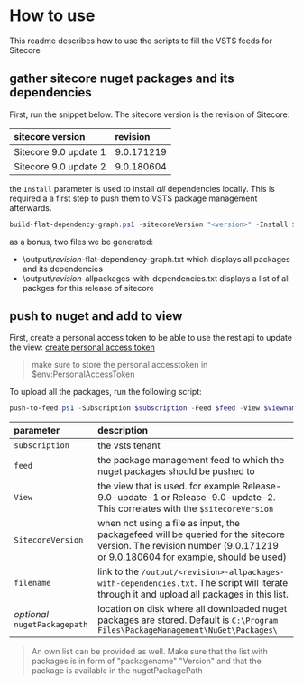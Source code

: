 # How to use

This readme describes how to use the scripts to fill the VSTS feeds for Sitecore

## gather sitecore nuget packages and its dependencies

First, run the snippet below. The sitecore version is the revision of Sitecore: 

sitecore version | revision
:--- | :---
Sitecore 9.0 update 1 | 9.0.171219
Sitecore 9.0 update 2 | 9.0.180604

the ```Install``` parameter is used to install _all_ dependencies locally. This is required a a first step to push them to VSTS package management afterwards.

```powershell
build-flat-dependency-graph.ps1 -sitecoreVersion "<version>" -Install $true
```

as a bonus, two files we be generated:

* \output\\*revision*-flat-dependency-graph.txt which displays all packages and its dependencies
* \output\\*revision*-allpackages-with-dependencies.txt displays a list of all packges for this release of sitecore

## push to nuget and add to view

First, create a personal access token to be able to use the rest api to update the view: 
[create personal access token](https://roadtoalm.com/2015/07/22/using-personal-access-tokens-to-access-visual-studio-online/)

> make sure to store the personal accesstoken in $env:PersonalAccessToken

To upload all the packages, run the following script:

```powershell
push-to-feed.ps1 -Subscription $subscription -Feed $feed -View $viewname -sitecoreVersion $revision -filename $filename
```

parameter | description
:--- | :---
```subscription``` | the vsts tenant
```feed``` | the package management feed to which the nuget packages should be pushed to
```View``` | the view that is used. for example Release-9.0-update-1 or Release-9.0-update-2. This correlates with the ```$sitecoreVersion```
```SitecoreVersion``` | when not using a file as input, the packagefeed will be queried for the sitecore version. The revision number (9.0.171219 or 9.0.180604 for example, should be used)
```filename``` | link to the ```/output/<revision>-allpackages-with-dependencies.txt```. The script will iterate through it and upload all packages in this list.
_optional_ ```nugetPackagepath``` | location on disk where all downloaded nuget packages are stored. Default is ```C:\Program Files\PackageManagement\NuGet\Packages\```

> An own list can be provided as well. Make sure that the list with packages is in form of "packagename" "Version" and that  the package is available in the nugetPackagePath

